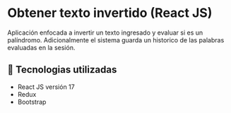 # Obtener texto invertido (React JS)
Aplicación enfocada a invertir un texto ingresado y evaluar si es un palíndromo.
Adicionalmente el sistema guarda un historico de las palabras evaluadas en la sesión.

## 🔧 Tecnologias utilizadas
- React JS versión 17
- Redux
- Bootstrap